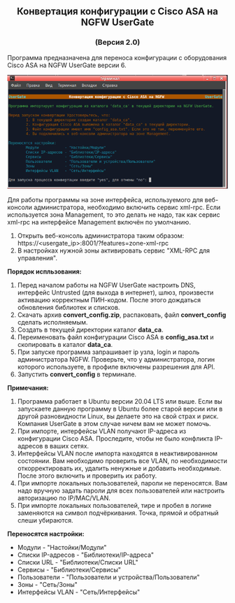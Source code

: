 <h2 align="center">Конвертация конфигурации с Cisco ASA на NGFW UserGate</h2>
<h3 align="center">(Версия 2.0)</h3>

Программа предназначена для переноса конфигурации с оборудования Cisco ASA на NGFW UserGate версии 6.

<p align="center"><img src="main_image.png"></p>

Для работы программы на зоне интерфейса, используемого для веб-консоли администратора, необходимо включить сервис xml-rpc.
Если используется зона Management, то это делать не надо, так как сервис xml-rpc на интерфейсе Management включён по умолчанию.
1. Открыть веб-консоль администратора таким образом: https://<usergate_ip>:8001/?features=zone-xml-rpc
2. В настройках нужной зоны активировать сервис "XML-RPC для управления".

<b>Порядок испльзования:</b>
1. Перед началом работы на NGFW UserGate настроить DNS, интерфейс Untrusted (для выхода в интернет), шлюз,
произвести активацию корректным ПИН-кодом. После этого дождаться обновления библиотек и списков.
2. Скачать архив <b>convert_config.zip</b>, распаковать, файл <b>convert_config</b> сделать исполняемым.
3. Создать в текущей директории каталог <b>data_ca</b>.
4. Переименовать файл конфигурации Cisco ASA в <b>config_asa.txt</b> и скопировать в каталог <b>data_ca</b>.
5. При запуске программа запрашивает ip узла, login и пароль администратора NGFW. Проверьте, что у администратора,
логин которого используете, в профиле включены разрешения для API.
6. Запустить <b>convert_config</b> в терминале.

<b>Примечания:</b>
1. Программа работает в Ubuntu версии 20.04 LTS или выше. Если вы запускаете данную программу в Ubuntu более старой
версии или в другой разновидности Linux, вы делаете это на свой страх и риск. Компания UserGate в этом случае ничем
вам не может помочь.
2. При импорте, интерфейсы VLAN получают IP-адреса из конфигурации Cisco ASA. Проследите, чтобы не было конфликта
IP-адресов в ваших сетях.
3. Интерфейсы VLAN после импорта находятся в неактивированном состоянии. Вам необходимо проверить все VLAN,
по необходимости откорректировать их, удалить ненужные и добавить необходимые. После этого включить и проверить их работу.
4. При импорте локальных пользователей, пароли не переносятся. Вам надо вручную задать пароли для всех пользователей
или настроить авторизацию по IP/MAC/VLAN.
5. При импорте локальных пользователей, тире и пробел в логине заменяются на символ подчёркивания. Точка, прямой и
обратный слеши убираются.

<b>Переносятся настройки:</b>
- Модули                - "Настойки/Модули"
- Списки IP-адресов     - "Библиотеки/IP-адреса"
- Списки URL            - "Библиотеки/Списки URL"
- Сервисы               - "Библиотеки/Сервисы"
- Пользователи          - "Пользователи и устройства/Пользователи"
- Зоны                  - "Сеть/Зоны"
- Интерфейсы VLAN       - "Сеть/Интерфейсы"

